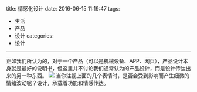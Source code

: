 title: 情感化设计
date: 2016-06-15 11:19:47
tags:
- 生活
- 产品
- 设计
categories:
- 设计
---

正如我们所认为的，对于一个产品（可以是机械设备、APP、网页），产品设计本身就是最好的说明书，但这里并不讨论我们通常认为的产品设计，而是设计传达出来的另一种东西。
![](/images/emotionalized-design.jpg)
当你注视上面的几个表情时，是否会受到影响而产生细微的情绪波动呢？设计，承载着功能和情感传达。
